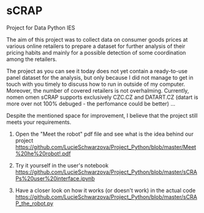 # sCRAP 
Project for Data Python IES
 

The aim of this project was to collect data on consumer goods prices at various online retailers to prepare a dataset for further analysis of their pricing habits and mainly for a possible detection of some coordination among the retailers.

The project as you can see it today does not yet contain a ready-to-use panel dataset for the analysis, but only because I did not manage to get in touch with you timely to discuss how to run in outside of my computer.
Moreover, the number of covered retailers is not overhalming. Currently, nomen omen sCRAP supports exclusively CZC.CZ and DATART.CZ (datart is more over not 100% debuged - the perfomance could be better) ...

Despite the mentioned space for improvement, I believe that the project still meets your requirements. 


1. Open the "Meet the robot" pdf file and see what is the idea behind our project
https://github.com/LucieSchwarzova/Project_Python/blob/master/Meet%20he%20robot!.pdf


2. Try it yourself in the user's notebook
https://github.com/LucieSchwarzova/Project_Python/blob/master/sCRAPs%20user%20interface.ipynb

3. Have a closer look on how it works (or doesn't work) in the actual code 
https://github.com/LucieSchwarzova/Project_Python/blob/master/sCRAP_the_robot.py


